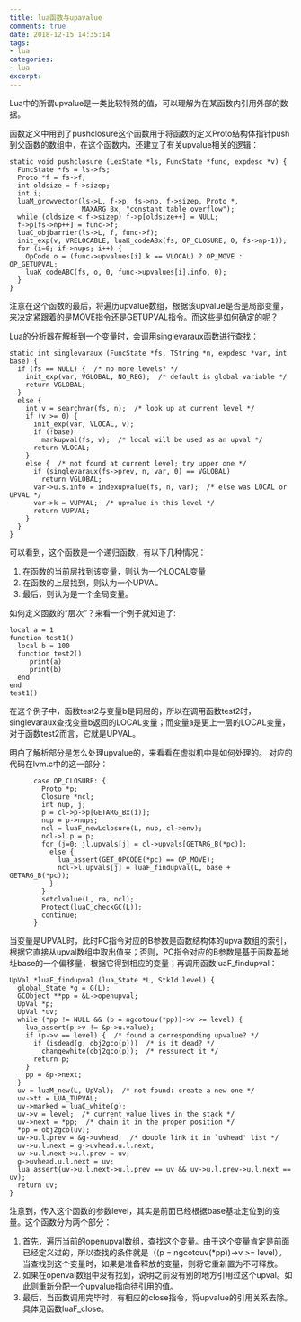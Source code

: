 ```yaml
---
title: lua函数与upavalue
comments: true
date: 2018-12-15 14:35:14
tags:
- lua
categories:
- lua
excerpt:
---
```


Lua中的所谓upvalue是一类比较特殊的值，可以理解为在某函数内引用外部的数据。

函数定义中用到了pushclosure这个函数用于将函数的定义Proto结构体指针push到父函数的数组中，在这个函数内，还建立了有关upvalue相关的逻辑：

```
static void pushclosure (LexState *ls, FuncState *func, expdesc *v) {
  FuncState *fs = ls->fs;
  Proto *f = fs->f;
  int oldsize = f->sizep;
  int i;
  luaM_growvector(ls->L, f->p, fs->np, f->sizep, Proto *,
                  MAXARG_Bx, "constant table overflow");
  while (oldsize < f->sizep) f->p[oldsize++] = NULL;
  f->p[fs->np++] = func->f;
  luaC_objbarrier(ls->L, f, func->f);
  init_exp(v, VRELOCABLE, luaK_codeABx(fs, OP_CLOSURE, 0, fs->np-1));
  for (i=0; if->nups; i++) {
    OpCode o = (func->upvalues[i].k == VLOCAL) ? OP_MOVE : OP_GETUPVAL;
    luaK_codeABC(fs, o, 0, func->upvalues[i].info, 0);
  }
}
```

注意在这个函数的最后，将遍历upvalue数组，根据该upvalue是否是局部变量，来决定紧跟着的是MOVE指令还是GETUPVAL指令。而这些是如何确定的呢？

Lua的分析器在解析到一个变量时，会调用singlevaraux函数进行查找：

```
static int singlevaraux (FuncState *fs, TString *n, expdesc *var, int base) {
  if (fs == NULL) {  /* no more levels? */
    init_exp(var, VGLOBAL, NO_REG);  /* default is global variable */
    return VGLOBAL;
  }
  else {
    int v = searchvar(fs, n);  /* look up at current level */
    if (v >= 0) {
      init_exp(var, VLOCAL, v);
      if (!base)
        markupval(fs, v);  /* local will be used as an upval */
      return VLOCAL;
    }
    else {  /* not found at current level; try upper one */
      if (singlevaraux(fs->prev, n, var, 0) == VGLOBAL)
        return VGLOBAL;
      var->u.s.info = indexupvalue(fs, n, var);  /* else was LOCAL or UPVAL */
      var->k = VUPVAL;  /* upvalue in this level */
      return VUPVAL;
    }
  }
}
```

可以看到，这个函数是一个递归函数，有以下几种情况：

1. 在函数的当前层找到该变量，则认为一个LOCAL变量
2. 在函数的上层找到，则认为一个UPVAL
3. 最后，则认为是一个全局变量。

如何定义函数的“层次”？来看一个例子就知道了:

```
local a = 1
function test1()
  local b = 100
  function test2()
     print(a)
     print(b)
  end
end
test1()
```

在这个例子中，函数test2与变量b是同层的，所以在调用函数test2时，singlevaraux查找变量b返回的LOCAL变量；而变量a是更上一层的LOCAL变量，对于函数test2而言，它就是UPVAL。

明白了解析部分是怎么处理upvalue的，来看看在虚拟机中是如何处理的。
对应的代码在lvm.c中的这一部分：

```
      case OP_CLOSURE: {
        Proto *p;
        Closure *ncl;
        int nup, j;
        p = cl->p->p[GETARG_Bx(i)];
        nup = p->nups;
        ncl = luaF_newLclosure(L, nup, cl->env);
        ncl->l.p = p;
        for (j=0; jl.upvals[j] = cl->upvals[GETARG_B(*pc)];
          else {
            lua_assert(GET_OPCODE(*pc) == OP_MOVE);
            ncl->l.upvals[j] = luaF_findupval(L, base + GETARG_B(*pc));
          }
        }
        setclvalue(L, ra, ncl);
        Protect(luaC_checkGC(L));
        continue;
      }
```

当变量是UPVAL时，此时PC指令对应的B参数是函数结构体的upval数组的索引，根据它直接从upval数组中取出值来；否则，PC指令对应的B参数是基于函数基地址base的一个偏移量，根据它得到相应的变量；再调用函数luaF_findupval：

```
UpVal *luaF_findupval (lua_State *L, StkId level) {
  global_State *g = G(L);
  GCObject **pp = &L->openupval;
  UpVal *p;
  UpVal *uv;
  while (*pp != NULL && (p = ngcotouv(*pp))->v >= level) {
    lua_assert(p->v != &p->u.value);
    if (p->v == level) {  /* found a corresponding upvalue? */
      if (isdead(g, obj2gco(p)))  /* is it dead? */
        changewhite(obj2gco(p));  /* ressurect it */
      return p;
    }
    pp = &p->next;
  }
  uv = luaM_new(L, UpVal);  /* not found: create a new one */
  uv->tt = LUA_TUPVAL;
  uv->marked = luaC_white(g);
  uv->v = level;  /* current value lives in the stack */
  uv->next = *pp;  /* chain it in the proper position */
  *pp = obj2gco(uv);
  uv->u.l.prev = &g->uvhead;  /* double link it in `uvhead' list */
  uv->u.l.next = g->uvhead.u.l.next;
  uv->u.l.next->u.l.prev = uv;
  g->uvhead.u.l.next = uv;
  lua_assert(uv->u.l.next->u.l.prev == uv && uv->u.l.prev->u.l.next == uv);
  return uv;
}
```

注意到，传入这个函数的参数level，其实是前面已经根据base基址定位到的变量。这个函数分为两个部分：

1. 首先，遍历当前的openupval数组，查找这个变量。由于这个变量肯定是前面已经定义过的，所以查找的条件就是（(p = ngcotouv(*pp))->v >= level）。当查找到这个变量时，如果是准备释放的变量，则将它重新置为不可释放。
2. 如果在openval数组中没有找到，说明之前没有别的地方引用过这个upval。如此则重新分配一个upvalue指向待引用的值。
3. 最后，当函数调用完毕时，有相应的close指令，将upvalue的引用关系去除。具体见函数luaF_close。